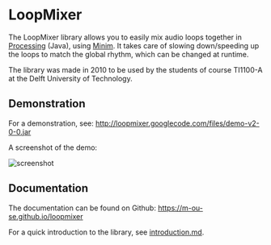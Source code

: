 # LoopMixer

The LoopMixer library allows you to easily mix audio loops together in
[Processing](http://processing.org/) (Java),
using [Minim](http://code.compartmental.net/tools/minim/).
It takes care of slowing down/speeding up the loops to match the global rhythm,
which can be changed at runtime.

The library was made in 2010 to be used by the students of course TI1100-A
at the Delft University of Technology.

## Demonstration

For a demonstration, see: http://loopmixer.googlecode.com/files/demo-v2-0-0.jar

A screenshot of the demo:

  ![screenshot](https://m-ou-se.github.io/loopmixer/loopmixer-demo.png)

## Documentation

The documentation can be found on Github: https://m-ou-se.github.io/loopmixer

For a quick introduction to the library, see [introduction.md](introduction.md).
